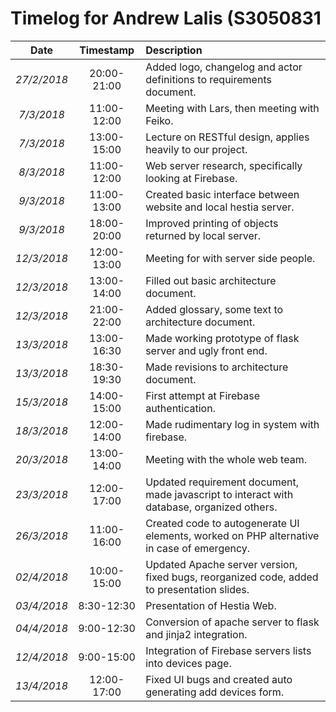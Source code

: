 # Timelog for Andrew Lalis (S3050831

| Date | Timestamp | Description |
| :---:        |       :---: | :--- |
| *27/2/2018* | 20:00-21:00 | Added logo, changelog and actor definitions to requirements document. |
| *7/3/2018* | 11:00-12:00 | Meeting with Lars, then meeting with Feiko. |
| *7/3/2018* | 13:00-15:00 | Lecture on RESTful design, applies heavily to our project. |
| *8/3/2018* | 11:00-12:00 | Web server research, specifically looking at Firebase. |
| *9/3/2018* | 11:00-13:00 | Created basic interface between website and local hestia server. |
| *9/3/2018* | 18:00-20:00 | Improved printing of objects returned by local server. |
| *12/3/2018* | 12:00-13:00 | Meeting for with server side people. |
| *12/3/2018* | 13:00-14:00 | Filled out basic architecture document. |
| *12/3/2018* | 21:00-22:00 | Added glossary, some text to architecture document. |
| *13/3/2018* | 13:00-16:30 | Made working prototype of flask server and ugly front end. |
| *13/3/2018* | 18:30-19:30 | Made revisions to architecture document. |
| *15/3/2018* | 14:00-15:00 | First attempt at Firebase authentication. |
| *18/3/2018* | 12:00-14:00 | Made rudimentary log in system with firebase. |
| *20/3/2018* | 13:00-14:00 | Meeting with the whole web team. |
| *23/3/2018* | 12:00-17:00 | Updated requirement document, made javascript to interact with database, organized others. |
| *26/3/2018* | 11:00-16:00 | Created code to autogenerate UI elements, worked on PHP alternative in case of emergency. |
| *02/4/2018* | 10:00-15:00 | Updated Apache server version, fixed bugs, reorganized code, added to presentation slides. |
| *03/4/2018* | 8:30-12:30 | Presentation of Hestia Web. |
| *04/4/2018* | 9:00-12:30 | Conversion of apache server to flask and jinja2 integration. |
| *12/4/2018* | 9:00-15:00 | Integration of Firebase servers lists into devices page. |
| *13/4/2018* | 12:00-17:00 | Fixed UI bugs and created auto generating add devices form. |